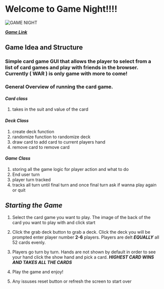 # **Welcome to Game Night!!!!**
![GAME NIGHT](https://media.tenor.com/SJUAjfXMQ1kAAAAM/spongey.gif)


[***Game Link***](https://gamenightfun.github.io/)
## **Game Idea and Structure**

### Simple card game GUI that allows the player to select from a list of card games and play with friends in the browser. Currently ( WAR ) is only game with more to come! 

### General Overview of running the card game. 


#### ***Card class***
1. takes in the suit and value of the card

#### ***Deck Class***
1. create deck function 
1. randomize function to randomize deck
1. draw card to add card to current players hand 
1. remove card to remove card

#### ***Game Class***
1. storing all the game logic for player action and what to do
1. End user turn 
1. player turn tracked 
1. tracks all turn until final turn and once final turn ask if wanna play again or quit


## *Starting the Game*

1. Select the card game you want to play. The image of the back of the card you want to play with and click start

1. Click the grab deck button to grab a deck. Click the deck you will be prompted enter player number **2-6** players. Players are delt ***EQUALLY*** all 52 cards evenly. 

1. Players go turn by turn. Hands are not shown by default in order to see your hand  click the show hand and pick a card. ***HIGHEST CARD WINS AND TAKES ALL THE CARDS*** 

1. Play the game and enjoy!

1. Any issuses reset button or refresh the screen to start over

